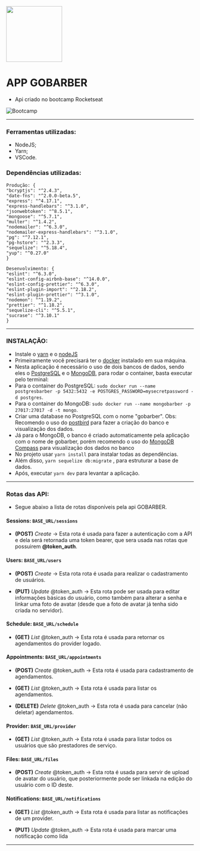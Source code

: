 <img src="https://s3.us-east-2.amazonaws.com/gobarber-img/logo.svg" height = "150"/>

# APP GOBARBER

- Api criado no bootcamp Rocketseat

![Bootcamp](https://rocketseat.com.br/static/images/update/bootcamp.svg)

---

### Ferramentas utilizadas:

- NodeJS;
- Yarn;
- VSCode.

### Dependências utilizadas:

```
Produção: {
"bcryptjs": "^2.4.3",
"date-fns": "^2.0.0-beta.5",
"express": "^4.17.1",
"express-handlebars": "^3.1.0",
"jsonwebtoken": "^8.5.1",
"mongoose": "^5.7.1",
"multer": "^1.4.2",
"nodemailer": "^6.3.0",
"nodemailer-express-handlebars": "^3.1.0",
"pg": "^7.12.1",
"pg-hstore": "^2.3.3",
"sequelize": "^5.18.4",
"yup": "^0.27.0"
}
```

```
Desenvolvimento: {
"eslint": "^6.3.0",
"eslint-config-airbnb-base": "^14.0.0",
"eslint-config-prettier": "^6.3.0",
"eslint-plugin-import": "^2.18.2",
"eslint-plugin-prettier": "^3.1.0",
"nodemon": "^1.19.2",
"prettier": "^1.18.2",
"sequelize-cli": "^5.5.1",
"sucrase": "^3.10.1"
}
```

---

### INSTALAÇÃO:

- Instale o [yarn](https://yarnpkg.com/en/docs/install#debian-stable) e o [nodeJS](https://nodejs.org/en/download/)
- Primeiramente você precisará ter o [docker](https://www.docker.com/get-started) instalado em sua máquina.
- Nesta aplicação é necessário o uso de dois bancos de dados, sendo eles o [PostgreSQL](https://www.postgresql.org/) e o [MongoDB](https://www.mongodb.com/), para rodar o container, basta executar pelo terminal:
- Para o container do PostgreSQL: `sudo docker run --name postgresbarber -p 5432:5432 -e POSTGRES_PASSWORD=mysecretpassword -d postgres`.
- Para o container do MongoDB: `sudo docker run --name mongobarber -p 27017:27017 -d -t mongo`.
- Criar uma database no PostgreSQL com o nome "gobarber". Obs: Recomendo o uso do [postbird](https://electronjs.org/apps/postbird) para fazer a criação do banco e visualização dos dados.
- Já para o MongoDB, o banco é criado automaticamente pela aplicação com o nome de gobarber, porém recomendo o uso do [MongoDB Compass](https://www.mongodb.com/products/compass) para visualização dos dados no banco
- No projeto usar `yarn install` para instalar todas as dependências.
- Além disso, `yarn sequelize db:migrate` , para estruturar a base de dados.
- Após, executar `yarn dev` para levantar a aplicação.

---

### Rotas das API:

- Segue abaixo a lista de rotas disponíveis pela api GOBARBER.

#### Sessions: `BASE_URL/sessions`

- **(POST)** _Create_ -> Esta rota é usada para fazer a autenticação com a API e dela será retornada uma token bearer, que sera usada nas rotas que possuirem **@token_auth**.

#### Users: `BASE_URL/users`

- **(POST)** _Create_ -> Esta rota rota é usada para realizar o cadastramento de usuários.

- **(PUT)** _Update_ @token_auth -> Esta rota pode ser usada para editar informações básicas do usuário, como também para alterar a senha e linkar uma foto de avatar (desde que a foto de avatar já tenha sido criada no servidor).

#### Schedule: `BASE_URL/schedule`

- **(GET)** _List_ @token_auth -> Esta rota é usada para retornar os agendamentos do provider logado.

#### Appointments: `BASE_URL/appointments`

- **(POST)** _Create_ @token_auth -> Esta rota é usada para cadastramento de agendamentos.

- **(GET)** _List_ @token_auth -> Esta rota é usada para listar os agendamentos.

- **(DELETE)** _Delete_ @token_auth -> Esta rota é usada para cancelar (não deletar) agendamentos.

#### Provider: `BASE_URL/provider`

- **(GET)** _List_ @token_auth -> Esta rota é usada para listar todos os usuários que são prestadores de serviço.

#### Files: `BASE_URL/files`

- **(POST)** _Create_ @token_auth -> Esta rota é usada para servir de upload de avatar do usuário, que posteriormente pode ser linkada na edição do usuário com o ID deste.

#### Notifications: `BASE_URL/notifications`

- **(GET)** _List_ @token_auth -> Esta rota é usada para listar as notificações de um provider.

- **(PUT)** _Update_ @token_auth -> Esta rota é usada para marcar uma notificação como lida

---
